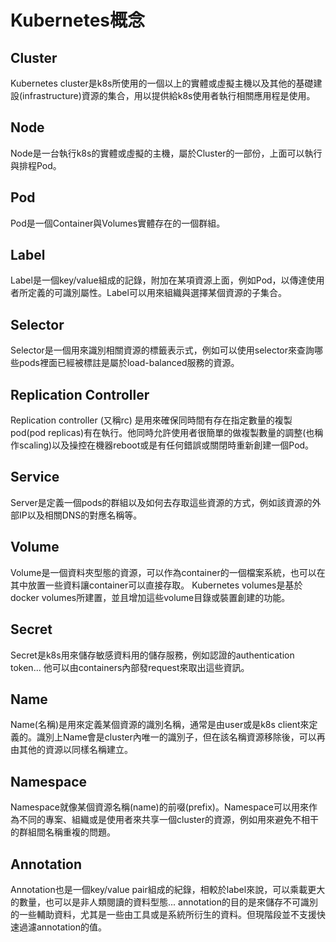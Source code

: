 # Kubernetes概念


## Cluster
Kubernetes cluster是k8s所使用的一個以上的實體或虛擬主機以及其他的基礎建設(infrastructure)資源的集合，用以提供給k8s使用者執行相關應用程是使用。

## Node
Node是一台執行k8s的實體或虛擬的主機，屬於Cluster的一部份，上面可以執行與排程Pod。

## Pod
Pod是一個Container與Volumes實體存在的一個群組。

## Label
Label是一個key/value組成的記錄，附加在某項資源上面，例如Pod，以傳達使用者所定義的可識別屬性。Label可以用來組織與選擇某個資源的子集合。

## Selector
Selector是一個用來識別相關資源的標籤表示式，例如可以使用selector來查詢哪些pods裡面已經被標註是屬於load-balanced服務的資源。

## Replication Controller
Replication controller (又稱rc) 是用來確保同時間有存在指定數量的複製pod(pod replicas)有在執行。他同時允許使用者很簡單的做複製數量的調整(也稱作scaling)以及操控在機器reboot或是有任何錯誤或關閉時重新創建一個Pod。

## Service
Server是定義一個pods的群組以及如何去存取這些資源的方式，例如該資源的外部IP以及相關DNS的對應名稱等。

## Volume
Volume是一個資料夾型態的資源，可以作為container的一個檔案系統，也可以在其中放置一些資料讓container可以直接存取。 Kubernetes volumes是基於docker volumes所建置，並且增加這些volume目錄或裝置創建的功能。

## Secret
Secret是k8s用來儲存敏感資料用的儲存服務，例如認證的authentication token... 他可以由containers內部發request來取出這些資訊。

## Name
Name(名稱)是用來定義某個資源的識別名稱，通常是由user或是k8s client來定義的。識別上Name會是cluster內唯一的識別子，但在該名稱資源移除後，可以再由其他的資源以同樣名稱建立。

## Namespace
Namespace就像某個資源名稱(name)的前啜(prefix)。Namespace可以用來作為不同的專案、組織或是使用者來共享一個cluster的資源，例如用來避免不相干的群組間名稱重複的問題。

## Annotation
Annotation也是一個key/value pair組成的紀錄，相較於label來說，可以乘載更大的數量，也可以是非人類閱讀的資料型態... annotation的目的是來儲存不可識別的一些輔助資料，尤其是一些由工具或是系統所衍生的資料。但現階段並不支援快速過濾annotation的值。

